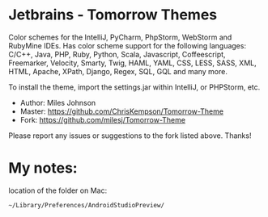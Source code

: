 # Jetbrains - Tomorrow Themes #

Color schemes for the IntelliJ, PyCharm, PhpStorm, WebStorm and RubyMine IDEs. Has color scheme support for the following languages: C/C++, Java, PHP, Ruby, Python, Scala, Javascript, Coffeescript, Freemarker, Velocity, Smarty, Twig, HAML, YAML, CSS, LESS, SASS, XML, HTML, Apache, XPath, Django, Regex, SQL, GQL and many more.

To install the theme, import the settings.jar within IntelliJ, or PHPStorm, etc.

* Author: Miles Johnson
* Master: https://github.com/ChrisKempson/Tomorrow-Theme
* Fork: https://github.com/milesj/Tomorrow-Theme

Please report any issues or suggestions to the fork listed above. Thanks!


# My notes:

location of the folder on Mac:
    
    ~/Library/Preferences/AndroidStudioPreview/